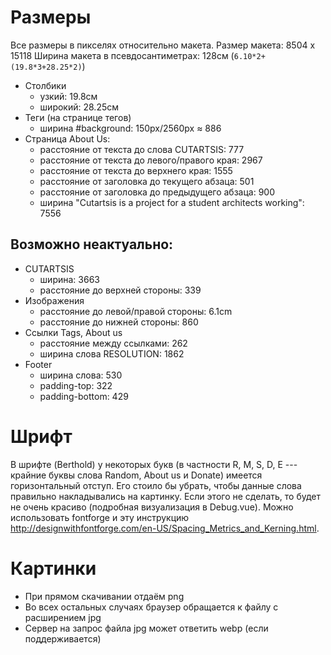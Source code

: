 # Размеры

Все размеры в пикселях относительно макета.
Размер макета: 8504 x 15118
Ширина макета в псевдосантиметрах: 128см (`6.10*2+(19.8*3+28.25*2)`)

* Столбики
    - узкий: 19.8см
    - широкий: 28.25см
* Теги (на странице тегов)
    - ширина #background: 150px/2560px ≈ 886
* Страница About Us:
    - расстояние от текста до слова CUTARTSIS: 777
    - расстояние от текста до левого/правого края: 2967
    - расстояние от текста до верхнего края: 1555
    - расстояние от заголовка до текущего абзаца: 501
    - расстояние от заголовка до предыдущего абзаца: 900
    - ширина "Cutartsis is a project for a student architects working": 7556

## Возможно неактуально:
* CUTARTSIS
    - ширина: 3663
    - расстояние до верхней стороны: 339
* Изображения
    - расстояние до левой/правой стороны: 6.1cm
    - расстояние до нижней стороны: 860
* Ссылки Tags, About us
    - расстояние между ссылками: 262
    - ширина слова RESOLUTION: 1862
* Footer
    - ширина слова: 530
    - padding-top: 322
    - padding-bottom: 429

# Шрифт

В шрифте (Berthold) у некоторых букв (в частности R, M, S, D, E --- крайние буквы слова Random, About us и Donate) имеется горизонтальный отступ. Его стоило бы убрать, чтобы данные слова правильно накладывались на картинку. Если этого не сделать, то будет не очень красиво (подробная визуализация в Debug.vue). Можно использовать fontforge и эту инструкцию http://designwithfontforge.com/en-US/Spacing_Metrics_and_Kerning.html.

# Картинки
* При прямом скачивании отдаём png
* Во всех остальных случаях браузер обращается к файлу с расширением jpg
* Сервер на запрос файла jpg может ответить webp (если поддерживается)
